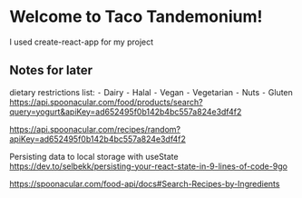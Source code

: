 # Welcome to Taco Tandemonium!

I used create-react-app for my project

## Notes for later
dietary restrictions list:
	⁃	Dairy
	⁃	Halal
	⁃	Vegan
	⁃	Vegetarian
	⁃	Nuts
	⁃	Gluten
https://api.spoonacular.com/food/products/search?query=yogurt&apiKey=ad652495f0b142b4bc557a824e3df4f2

https://api.spoonacular.com/recipes/random?apiKey=ad652495f0b142b4bc557a824e3df4f2

Persisting data to local storage with useState
https://dev.to/selbekk/persisting-your-react-state-in-9-lines-of-code-9go

https://spoonacular.com/food-api/docs#Search-Recipes-by-Ingredients
